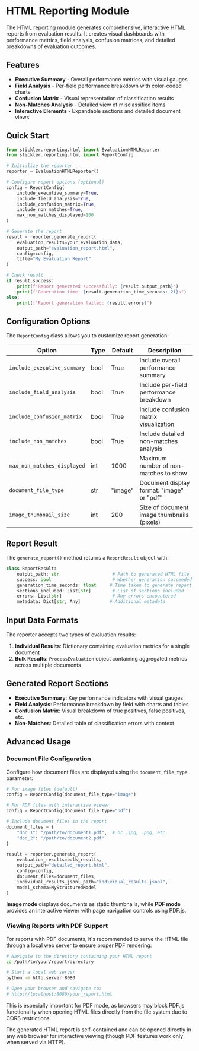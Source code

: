 # HTML Reporting Module

The HTML reporting module generates comprehensive, interactive HTML reports from evaluation results. It creates visual dashboards with performance metrics, field analysis, confusion matrices, and detailed breakdowns of evaluation outcomes.

## Features

- **Executive Summary** - Overall performance metrics with visual gauges
- **Field Analysis** - Per-field performance breakdown with color-coded charts
- **Confusion Matrix** - Visual representation of classification results
- **Non-Matches Analysis** - Detailed view of misclassified items
- **Interactive Elements** - Expandable sections and detailed document views

## Quick Start

```python
from stickler.reporting.html import EvaluationHTMLReporter
from stickler.reporting.html import ReportConfig

# Initialize the reporter
reporter = EvaluationHTMLReporter()

# Configure report options (optional)
config = ReportConfig(
    include_executive_summary=True,
    include_field_analysis=True,
    include_confusion_matrix=True,
    include_non_matches=True,
    max_non_matches_displayed=100
)

# Generate the report
result = reporter.generate_report(
    evaluation_results=your_evaluation_data,
    output_path="evaluation_report.html",
    config=config,
    title="My Evaluation Report"
)

# Check result
if result.success:
    print(f"Report generated successfully: {result.output_path}")
    print(f"Generation time: {result.generation_time_seconds:.2f}s")
else:
    print(f"Report generation failed: {result.errors}")
```

## Configuration Options

The `ReportConfig` class allows you to customize report generation:

| Option | Type | Default | Description |
|--------|------|---------|-------------|
| `include_executive_summary` | bool | True | Include overall performance summary |
| `include_field_analysis` | bool | True | Include per-field performance breakdown |
| `include_confusion_matrix` | bool | True | Include confusion matrix visualization |
| `include_non_matches` | bool | True | Include detailed non-matches analysis |
| `max_non_matches_displayed` | int | 1000 | Maximum number of non-matches to show |
| `document_file_type` | str | "image" | Document display format: "image" or "pdf" |
| `image_thumbnail_size` | int | 200 | Size of document image thumbnails (pixels) |

## Report Result

The `generate_report()` method returns a `ReportResult` object with:

```python
class ReportResult:
    output_path: str                    # Path to generated HTML file
    success: bool                       # Whether generation succeeded
    generation_time_seconds: float     # Time taken to generate report
    sections_included: List[str]        # List of sections included
    errors: List[str]                   # Any errors encountered
    metadata: Dict[str, Any]           # Additional metadata
```

## Input Data Formats

The reporter accepts two types of evaluation results:

1. **Individual Results**: Dictionary containing evaluation metrics for a single document
2. **Bulk Results**: `ProcessEvaluation` object containing aggregated metrics across multiple documents

## Generated Report Sections

- **Executive Summary**: Key performance indicators with visual gauges
- **Field Analysis**: Performance breakdown by field with charts and tables
- **Confusion Matrix**: Visual breakdown of true positives, false positives, etc.
- **Non-Matches**: Detailed table of classification errors with context

## Advanced Usage

### Document File Configuration

Configure how document files are displayed using the `document_file_type` parameter:

```python
# For image files (default)
config = ReportConfig(document_file_type="image")

# For PDF files with interactive viewer
config = ReportConfig(document_file_type="pdf")

# Include document files in the report
document_files = {
    "doc_1": "/path/to/document1.pdf",  # or .jpg, .png, etc.
    "doc_2": "/path/to/document2.pdf"
}

result = reporter.generate_report(
    evaluation_results=bulk_results,
    output_path="detailed_report.html",
    config=config,
    document_files=document_files,
    individual_results_jsonl_path="individual_results.jsonl",
    model_schema=MyStructuredModel
)
```

**Image mode** displays documents as static thumbnails, while **PDF mode** provides an interactive viewer with page navigation controls using PDF.js.

### Viewing Reports with PDF Support

For reports with PDF documents, it's recommended to serve the HTML file through a local web server to ensure proper PDF rendering:

```bash
# Navigate to the directory containing your HTML report
cd /path/to/your/report/directory

# Start a local web server
python -m http.server 8080

# Open your browser and navigate to:
# http://localhost:8080/your_report.html
```

This is especially important for PDF mode, as browsers may block PDF.js functionality when opening HTML files directly from the file system due to CORS restrictions.

The generated HTML report is self-contained and can be opened directly in any web browser for interactive viewing (though PDF features work only when served via HTTP).
